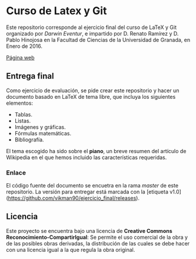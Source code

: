 # Curso de Latex y Git

Este repositorio corresponde al ejercicio final del curso de LaTeX y Git 
organizado por *Darwin Eventur*, e impartido por D. Renato Ramírez y D. Pablo 
Hinojosa en la Facultad de Ciencias de la Universidad de Granada, en Enero de 
2016.

[Página web](http://vikman90.github.io/ejercicio_final)

## Entrega final

Como ejercicio de evaluación, se pide crear este repositorio y hacer un 
documento basado en LaTeX de tema libre, que incluya los siguientes elementos:

* Tablas.
* Listas.
* Imágenes y gráficas.
* Fórmulas matemáticas.
* Bibliografía.

El tema escogido ha sido sobre el **piano**, un breve resumen del artículo de 
Wikipedia en el que hemos incluido las características requeridas.

### Enlace

El código fuente del documento se encuetra en la rama *master* de este 
repositorio. La versión para entregar está marcada con la [etiqueta v1.0]
(https://github.com/vikman90/ejercicio_final/releases).

## Licencia

Este proyecto se encuentra bajo una licencia de **Creative Commons 
Reconocimiento-CompartirIgual**: Se permite el uso comercial de la obra y de 
las posibles obras derivadas, la distribución de las cuales se debe hacer con 
una licencia igual a la que regula la obra original.

